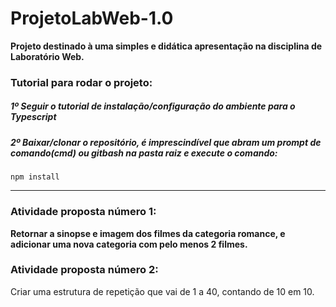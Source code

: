 # ProjetoLabWeb-1.0
**Projeto destinado à uma simples e didática apresentação na disciplina de Laboratório Web.**

### Tutorial para rodar o projeto:
##### 1º Seguir o tutorial de instalação/configuração do ambiente para o Typescript
##### 2º Baixar/clonar o repositório, é imprescindível que abram um prompt de comando(cmd) ou gitbash na pasta raiz e execute o comando:
```
npm install
```
-----------------------------------------------------------------
### Atividade proposta número 1:
**Retornar a sinopse e imagem dos filmes da categoria romance, e adicionar uma nova categoria com pelo menos 2 filmes.**

### Atividade proposta número 2:
Criar uma estrutura de repetição que vai de 1 a 40, contando de 10 em 10.